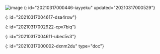 ![image](https://b3logfile.com/siyuan/assets/pic25.png)
{: id="20210317000446-iayyeku" updated="20210317000529"}

{: id="20210317004617-dsa4rxw"}

{: id="20210317002922-cpv7biq"}

{: id="20210317004611-ubec5v3"}


{: id="20210317000002-dxnm2du" type="doc"}
